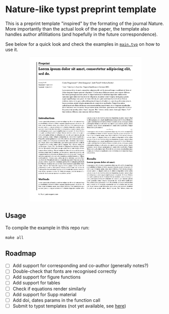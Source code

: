 # Nature-like typst preprint template

This is a preprint template "inspired" by the formating of the
journal Nature. More importantly than the actual look of the paper,
the template also 
handles author afilitiations (and hopefully in the future correspondence).

See below for a quick look and check the examples in
[`main.typ`](main.typ) on how to use it. 

<p align="center">
  <img width="350" src="image.png">
</p>

## Usage

To compile the example in this repo run:

```
make all
```

## Roadmap

- [ ] Add support for corresponding and co-author (generally notes?)
- [ ] Double-check that fonts are recognised correctly
- [ ] Add support for figure functions
- [ ] Add support for tables
- [ ] Check if equations render similarly
- [ ] Add support for Supp material
- [ ] Add doi, dates params in the function call 
- [ ] Submit to typst templates (not yet available, see [here](https://github.com/typst/typst/issues/2432))
